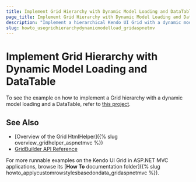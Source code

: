 ```yaml
---
title: Implement Grid Hierarchy with Dynamic Model Loading and DataTable
page_title: Implement Grid Hierarchy with Dynamic Model Loading and DataTable | Kendo UI Grid HtmlHelper
description: "Implement a hierarchical Kendo UI Grid with a dynamic model loading and DataTable in ASP.NET MVC applications."
slug: howto_usegridhierarchydynamicmodelload_gridaspnetmv
---
```


# Implement Grid Hierarchy with Dynamic Model Loading and DataTable

To see the example on how to implement a Grid hierarchy with a dynamic model loading and a DataTable, refer to [this project](https://github.com/telerik/ui-for-aspnet-mvc-examples/tree/master/grid/grid-hierarchy-with-dynamic-model-loading-and-datatable).

## See Also

* [Overview of the Grid HtmlHelper]({% slug overview_gridhelper_aspnetmvc %})
* [GridBuilder API Reference](/api/Kendo.Mvc.UI.Fluent/AutoCompleteBuilder)

For more runnable examples on the Kendo UI Grid in ASP.NET MVC applications, browse its [**How To** documentation folder]({% slug howto_applycustomrowstylesbasedondata_gridaspnetmvc %}).
